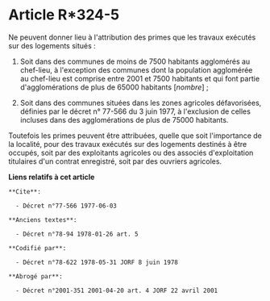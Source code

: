 # Article R*324-5

Ne peuvent donner lieu à l'attribution des primes que les travaux exécutés sur des logements situés :

1. Soit dans des communes de moins de 7500 habitants agglomérés au chef-lieu, à l'exception des communes dont la population
agglomérée au chef-lieu est comprise entre 2001 et 7500 habitants et qui font partie d'agglomérations de plus de 65000
habitants [*nombre*] ;

2. Soit dans des communes situées dans les zones agricoles défavorisées, définies par le décret n° 77-566 du 3 juin 1977, à
l'exclusion de celles incluses dans des agglomérations de plus de 75000 habitants.

Toutefois les primes peuvent être attribuées, quelle que soit l'importance de la localité, pour des travaux exécutés sur des
logements destinés à être occupés, soit par des exploitants agricoles ou des associés d'exploitation titulaires d'un contrat
enregistré, soit par des ouvriers agricoles.

**Liens relatifs à cet article**

	**Cite**:

	  - Décret n°77-566 1977-06-03

	**Anciens textes**:

	  - Décret n°78-94 1978-01-26 art. 5

	**Codifié par**:

	  - Décret n°78-622 1978-05-31 JORF 8 juin 1978

	**Abrogé par**:

	  - Décret n°2001-351 2001-04-20 art. 4 JORF 22 avril 2001
